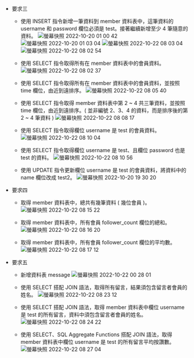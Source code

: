 - 要求三 
  + 使用 INSERT 指令新增一筆資料到 member 資料表中，這筆資料的 username 和 password 欄位必須是 test。接著繼續新增至少 4 筆隨意的資料。
  ![螢幕快照 2022-10-20 01 00 42](https://user-images.githubusercontent.com/112813698/197306261-95a2f118-82d7-4a5b-afe5-069e054123d0.png)
  ![螢幕快照 2022-10-20 01 03 04](https://user-images.githubusercontent.com/112813698/197306302-14f7dd7e-adaa-4a1a-91b7-04c808166c67.png)
  ![螢幕快照 2022-10-22 08 03 04](https://user-images.githubusercontent.com/112813698/197306670-764e9aed-1ccb-4738-b40c-a431768603c3.png)
  ![螢幕快照 2022-10-22 08 02 54](https://user-images.githubusercontent.com/112813698/197306672-f380db22-67e6-4d39-a6ec-b02a85de834c.png)

  + 使用 SELECT 指令取得所有在 member 資料表中的會員資料。
  ![螢幕快照 2022-10-22 08 02 37](https://user-images.githubusercontent.com/112813698/197306696-00d80a7b-b324-4986-93cf-9ed102cd976c.png)

  + 使用 SELECT 指令取得所有在 member 資料表中的會員資料，並按照 time 欄位，由近到遠排序。
  ![螢幕快照 2022-10-22 08 05 40](https://user-images.githubusercontent.com/112813698/197306829-c37ebbf4-4a6a-4b64-b8fa-a5766607749a.png)

  + 使用 SELECT 指令取得 member 資料表中第 2 ~ 4 共三筆資料，並按照 time 欄位，由近到遠排序。( 並非編號 2、3、4 的資料，而是排序後的第 2 ~ 4 筆資料 )
  ![螢幕快照 2022-10-22 08 08 17](https://user-images.githubusercontent.com/112813698/197306968-c115802f-4ad9-430d-8486-005900e991af.png)

  + 使用 SELECT 指令取得欄位 username 是 test 的會員資料。
  ![螢幕快照 2022-10-22 08 10 04](https://user-images.githubusercontent.com/112813698/197307063-6a2495da-f6a2-48ca-8a7f-5a04edaed1af.png)

  + 使用 SELECT 指令取得欄位 username 是 test、且欄位 password 也是 test 的資料。
  ![螢幕快照 2022-10-22 08 10 56](https://user-images.githubusercontent.com/112813698/197307102-bc1082f2-caed-43a8-bcc9-e159cf24806e.png)

  + 使用 UPDATE 指令更新欄位 username 是 test 的會員資料，將資料中的 name 欄位改成 test2。
  ![螢幕快照 2022-10-20 19 30 20](https://user-images.githubusercontent.com/112813698/197307164-c335b85a-ebd1-41a0-99dd-7342d1a961a2.png)

- 要求四
  + 取得 member 資料表中，總共有幾筆資料 ( 幾位會員 )。
  ![螢幕快照 2022-10-22 08 15 22](https://user-images.githubusercontent.com/112813698/197307334-91cbf93e-d35c-47a3-8348-40f3017197ee.png)

  + 取得 member 資料表中，所有會員 follower_count 欄位的總和。
  ![螢幕快照 2022-10-22 08 16 20](https://user-images.githubusercontent.com/112813698/197307375-1d1838a5-ae4b-4203-b02f-8030b0a06024.png)

  + 取得 member 資料表中，所有會員 follower_count 欄位的平均數。
  ![螢幕快照 2022-10-22 08 17 12](https://user-images.githubusercontent.com/112813698/197307422-3b82df27-0dcb-48a4-bef6-093eb9867de3.png)

- 要求五
  + 新增資料表 message
  ![螢幕快照 2022-10-22 00 28 01](https://user-images.githubusercontent.com/112813698/197307470-5e1d0f04-71c1-4cb0-b5d9-592a834f7c3c.png)

  + 使用 SELECT 搭配 JOIN 語法，取得所有留言，結果須包含留言者會員的姓名。
  ![螢幕快照 2022-10-22 08 23 12](https://user-images.githubusercontent.com/112813698/197307889-3b640554-411f-4b32-b972-0887c491725e.png)
  
  + 使用 SELECT 搭配 JOIN 語法，取得 member 資料表中欄位 username 是 test 的所有留言，資料中須包含留言者會員的姓名。
  ![螢幕快照 2022-10-22 08 24 22](https://user-images.githubusercontent.com/112813698/197307957-04d0d7f0-6df5-42bd-979c-b7a040cc66de.png)

  + 使用 SELECT、SQL Aggregate Functions 搭配 JOIN 語法，取得 member 資料表中欄位 username 是 test 的所有留言平均按讚數。
  ![螢幕快照 2022-10-22 08 27 04](https://user-images.githubusercontent.com/112813698/197308082-f727dccf-63a2-46ca-aee4-f8f1c91a9272.png)







